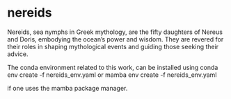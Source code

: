 # nereids
Nereids, sea nymphs in Greek mythology, are the fifty daughters of Nereus and Doris, embodying the ocean’s power and wisdom. They are revered for their roles in shaping mythological events and guiding those seeking their advice.

The conda environment related to this work, can be installed using 
  conda env create -f nereids_env.yaml 
or 
  mamba env create -f nereids_env.yaml
  
if one uses the mamba package manager.
